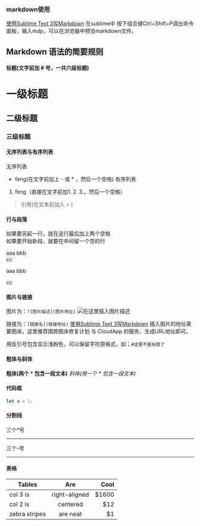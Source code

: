 ### markdown使用
[使用Sublime Text 3写Markdown](https://blog.csdn.net/qazxswed807/article/details/51235792#1%E5%AE%89%E8%A3%85)
在sublime中  按下组合键Ctrl+Shift+P调出命令面板，输入mdp，可以在浏览器中预览markdown文件。 

## Markdown 语法的简要规则
#### 标题(文字前加 # 号，一共六级标题)
# 一级标题
## 二级标题
### 三级标题

#### 无序列表与有序列表
无序列表
- feng(在文字前加上 - 或 * ，然后一个空格)
有序列表
1. feng（直接在文字前加1. 2. 3.，然后一个空格）

>引用(在文本前加入 > )

#### 行与段落
如果要另起一行，就在这行最后加上两个空格  
如果要开始新段，就要在中间留一个空的行

aaa bbb  
cc

aaa bbb

cc

#### 图片与链接

图片为：`![图片描述](图片地址)`
![在这里插入图片描述](https://img-blog.csdnimg.cn/20190604101844333.png?x-oss-process=image/watermark,type_ZmFuZ3poZW5naGVpdGk,shadow_10,text_aHR0cHM6Ly9ibG9nLmNzZG4ubmV0L3dlaXhpbl80MzMyMjIwOA==,size_16,color_FFFFFF,t_70 )

链接为：`[链接名](链接地址)`
[使用Sublime Text 3写Markdown](https://blog.csdn.net/qazxswed807/article/details/51235792#1%E5%AE%89%E8%A3%85)
插入图片的地址需要图床，这里推荐围脖图床修复计划 与 CloudApp 的服务，生成URL地址即可。

用反引号包含显示浅粉色，可以保留字符原格式，如；`#这里不是标题了`

#### 粗体与斜体
**粗体(两个 * 包含一段文本)**      *斜体(用一个 * 包含一段文本)*

#### 代码框
```js
let a = 1;
```
#### 分割线
三个*号

***

三个-号

---

#### 表格

| Tables        | Are           | Cool  |
| ------------- |:-------------:| -----:|
| col 3 is      | right-aligned | $1600 |
| col 2 is      | centered      |   $12 |
| zebra stripes | are neat      |    $1 |
